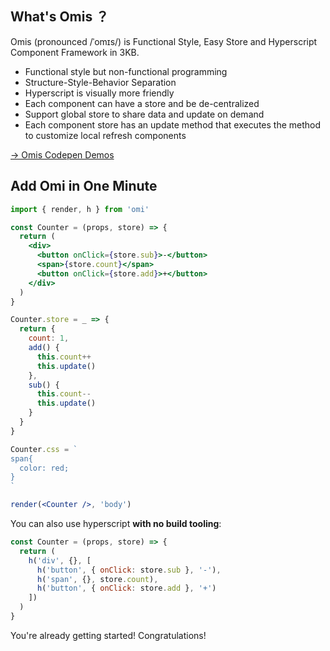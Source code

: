 ## What's Omis ？

Omis (pronounced /ˈomɪs/) is Functional Style, Easy Store and Hyperscript Component Framework in 3KB.

* Functional style but non-functional programming
* Structure-Style-Behavior Separation
* Hyperscript is visually more friendly
* Each component can have a store and be de-centralized
* Support global store to share data and update on demand
* Each component store has an update method that executes the method to customize local refresh components

[→ Omis Codepen Demos](https://codepen.io/collection/XjLaRo/)

## Add Omi in One Minute

```jsx
import { render, h } from 'omi'

const Counter = (props, store) => {
  return (
    <div>
      <button onClick={store.sub}>-</button>
      <span>{store.count}</span>
      <button onClick={store.add}>+</button>
    </div>
  )
}

Counter.store = _ => {
  return {
    count: 1,
    add() {
      this.count++
      this.update()
    },
    sub() {
      this.count--
      this.update()
    }
  }
}

Counter.css = `
span{
  color: red;
}
`

render(<Counter />, 'body')
```

You can also use hyperscript **with no build tooling**:

```js
const Counter = (props, store) => {
  return (
    h('div', {}, [
      h('button', { onClick: store.sub }, '-'),
      h('span', {}, store.count),
      h('button', { onClick: store.add }, '+')
    ])
  )
}
```

You're already getting started! Congratulations!

